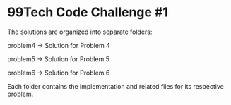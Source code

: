 # 99Tech Code Challenge #1 #

The solutions are organized into separate folders:

problem4 → Solution for Problem 4

problem5 → Solution for Problem 5

problem6 → Solution for Problem 6

Each folder contains the implementation and related files for its respective problem.